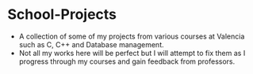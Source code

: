 # School-Projects
 - A collection of some of my projects from various courses at Valencia such as C, C++ and Database management.
 - Not all my works here will be perfect but I will attempt to fix them as I progress through my courses and gain feedback from professors.
